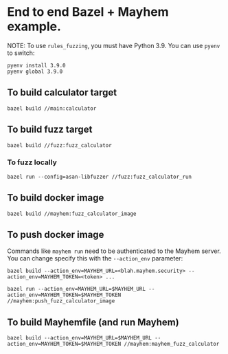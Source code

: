 # End to end Bazel + Mayhem example.

NOTE: To use `rules_fuzzing`, you must have Python 3.9. You can use `pyenv` to switch:
```
pyenv install 3.9.0
pyenv global 3.9.0
```

## To build calculator target

```
bazel build //main:calculator
```

## To build fuzz target

```
bazel build //fuzz:fuzz_calculator
```

### To fuzz locally

```
bazel run --config=asan-libfuzzer //fuzz:fuzz_calculator_run
```

## To build docker image

```
bazel build //mayhem:fuzz_calculator_image
```

## To push docker image

Commands like `mayhem run` need to be authenticated to the Mayhem server. You can change specify this with the `--action_env` parameter: 
```
bazel build --action_env=MAYHEM_URL=<blah.mayhem.security> --action_env=MAYHEM_TOKEN=<token> ...
``` 

```
bazel run --action_env=MAYHEM_URL=$MAYHEM_URL --action_env=MAYHEM_TOKEN=$MAYHEM_TOKEN //mayhem:push_fuzz_calculator_image
```

## To build Mayhemfile (and run Mayhem)

```
bazel build --action_env=MAYHEM_URL=$MAYHEM_URL --action_env=MAYHEM_TOKEN=$MAYHEM_TOKEN //mayhem:mayhem_fuzz_calculator
```

